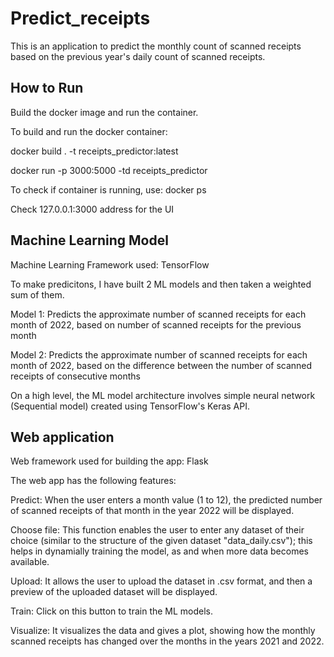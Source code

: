 # Predict_receipts

This is an application to predict the monthly count of scanned receipts based on the previous year's daily count of scanned receipts.


## How to Run

Build the docker image and run the container.

To build and run the docker container:

docker build . -t receipts_predictor:latest

docker run -p 3000:5000 -td receipts_predictor


To check if container is running, use: docker ps

Check 127.0.0.1:3000 address for the UI


## Machine Learning Model
Machine Learning Framework used: TensorFlow

To make predicitons, I have built 2 ML models and then taken a weighted sum of them.

Model 1: Predicts the approximate number of scanned receipts for each month of 2022, based on number of scanned receipts for the previous month

Model 2: Predicts the approximate number of scanned receipts for each month of 2022, based on the difference between the number of scanned receipts of consecutive months

On a high level, the ML model architecture involves simple neural network (Sequential model) created using TensorFlow's Keras API. 

## Web application
Web framework used for building the app: Flask

The web app has the following features:

Predict: When the user enters a month value (1 to 12), the predicted number of scanned receipts of that month in the year 2022 will be displayed.

Choose file: This function enables the user to enter any dataset of their choice (similar to the structure of the given dataset "data_daily.csv"); this helps in dynamially training the model, as and when more data becomes available.

Upload: It allows the user to upload the dataset in .csv format, and then a preview of the uploaded dataset will be displayed.

Train: Click on this button to train the ML models.

Visualize: It visualizes the data and gives a plot, showing how the monthly scanned receipts has changed over the months in the years 2021 and 2022.


